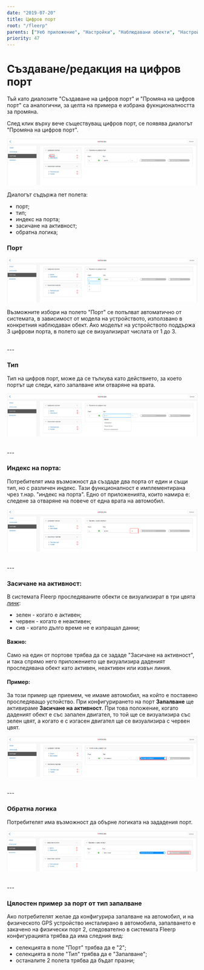 ```yaml
---
date: "2019-07-20"
title: Цифров порт
root: "/fleerp"
parents: ["Уеб приложение", "Настройки", "Наблюдавани обекти", "Настройки на наблюдаван обект", "Портове"]
priority: 47
---
```


# Създаване/редакция на цифров порт

Тъй като диалозите "Създаване на цифров порт" и "Промяна на цифров порт" са аналогични,
за целта на примера е избрана фукнционалността за промяна.

След клик върху вече съществуващ цифров порт, се появява диалогът "Промяна на цифров порт".

![Digitals](digitals-bg.png)

Диалогът съдържа пет полета:

- порт;
- тип;
- индекс на порта;
- засичане на активност;
- обратна логика;

### Порт

![Digitals](port-bg.png)

Възможните избори на полето "Порт" се попълват автоматично от системата, в зависимост от
модела на устройството, използвано в конкретния наблюдаван обект. Ако моделът на устройството
поддържа 3 цифрови порта, в полето ще се визуализират числата от 1 до 3.

<br>
---

### Тип

Тип на цифров порт, може да се тълкува като действието, за което портът ще следи, като запалване или
отваряне на врата.

![Digitals](type-bg.png)

<br>
---

### Индекс на порта:

Потребителят има възможност да създаде два порта от един и същи тип, но с различен индекс. Тази функционалност е
имплементирана чрез т.нар. "индекс на порта". Едно от приложенията, които намира е: следене за отваряне на повече
от една врата на автомобил.

![Digitals](multiplier-bg.png)

<br>
---

### Засичане на активност:

В системата Fleerp проследяваните обекти се визуализират в три цвята *[линк](../../../../../web/map/main/legend)*:

- зелен - когато е активен;
- червен - когато е неактивен;
- сив - когато дълго време не е изпращал данни;

#### Важно:

Само на един от портове трябва да се зададе "Засичане на активност", и така спрямо него приложението ще
визуализира даденият проследявана обект като активен, неактивен или извън линия.

#### Пример:

За този пример ще приемем, че имаме автомобил, на който е поставено проследяващо устойство. При конфигурирането на порт
**Запалване** ще активираме **Засичане на активност**. При това положение, когато даденият обект е със запален двигател,
то той ще се визуализира със зелен цвят, а когато е с изгасен двигател ще се визуализира с червен цвят.

![Digitals](activity-detection-bg.png)

<br>
---

### Обратна логика

Потребителят има възможност да обърне логиката на зададения порт.

![Digitals](reverse-bg.png)

<br>
---

### Цялостен пример за порт от тип запалване

Ако потребителят желае да конфигурира запалване на автомобил, и на физическото GPS устройство
инсталирано в автомобила, запалването е закачено на физически порт 2, следователно в системата
Fleerp конфигурацията трябва да има следния вид:

- селекцията в поле "Порт" трябва да е "2";
- селекцията в поле "Тип" трябва да е "Запалване";
- останалите 2 полета трябва да бъдат празни;
